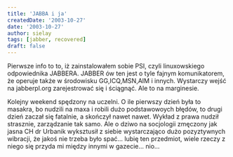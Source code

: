 ```yaml
---
title: 'JABBA i ja'
createdDate: '2003-10-27'
date: '2003-10-27'
author: sielay
tags: [jabber, recovered]
draft: false
---
```


Pierwsze info to to, iż zainstalowałem sobie PSI, czyli linuxowskiego odpowiednika JABBERA. JABBER ów ten jest o tyle fajnym komunikatorem, że operuje także w środowisku GG,ICQ,MSN,AIM i innych. Wystarczy wejść na jabberpl.org zarejestrować się i ściągnąć. Ale to na marginesie.

Kolejny weekend spędzony na uczelni. O ile pierwszy dzień była to masakra, bo nudzili na maxa i robili dużo podstawowoych błędów, to drugi dzień zaczał się fatalnie, a skończył nawet nawet. Wykład z prawa nudził strasznie, zarządzanie tak samo. Ale o dziwo na socjologii zmęczony jak jasna CH dr Urbanik wyksztusił z siebie wystarczająco dużo pozyztywnych wibracji, że jakoś nie trzeba było spać... lubię ten przedmiot, wiele rzeczy z niego się przyda mi między innymi w gazecie... nio...
